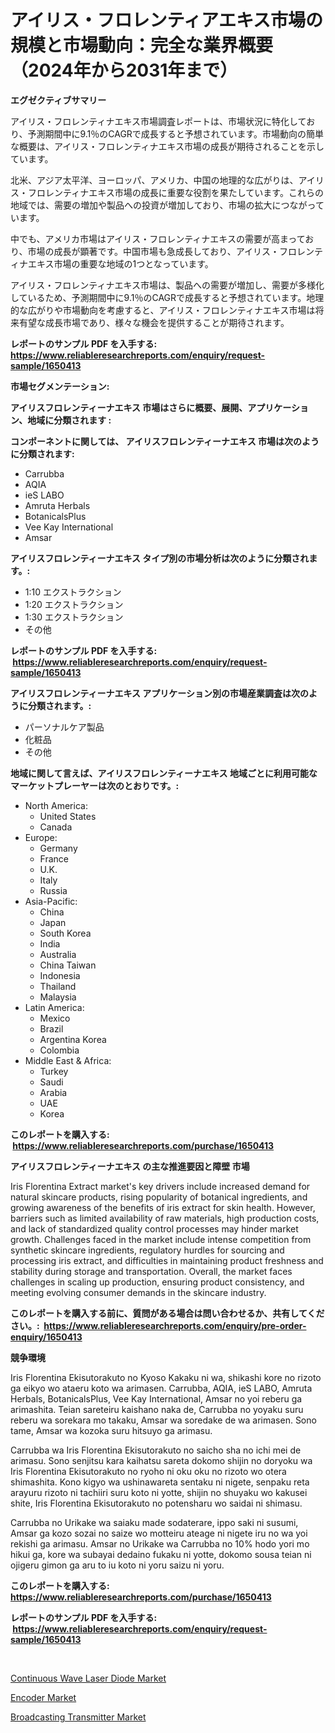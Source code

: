 <p><h1>アイリス・フロレンティアエキス市場の規模と市場動向：完全な業界概要（2024年から2031年まで）</h1></p><p><strong>エグゼクティブサマリー</strong></p>
<p><p>アイリス・フロレンティナエキス市場調査レポートは、市場状況に特化しており、予測期間中に9.1％のCAGRで成長すると予想されています。市場動向の簡単な概要は、アイリス・フロレンティナエキス市場の成長が期待されることを示しています。</p><p>北米、アジア太平洋、ヨーロッパ、アメリカ、中国の地理的な広がりは、アイリス・フロレンティナエキス市場の成長に重要な役割を果たしています。これらの地域では、需要の増加や製品への投資が増加しており、市場の拡大につながっています。</p><p>中でも、アメリカ市場はアイリス・フロレンティナエキスの需要が高まっており、市場の成長が顕著です。中国市場も急成長しており、アイリス・フロレンティナエキス市場の重要な地域の1つとなっています。</p><p>アイリス・フロレンティナエキス市場は、製品への需要が増加し、需要が多様化しているため、予測期間中に9.1％のCAGRで成長すると予想されています。地理的な広がりや市場動向を考慮すると、アイリス・フロレンティナエキス市場は将来有望な成長市場であり、様々な機会を提供することが期待されます。</p></p>
<p><strong>レポートのサンプル PDF を入手する: <a href="https://www.reliableresearchreports.com/enquiry/request-sample/1650413">https://www.reliableresearchreports.com/enquiry/request-sample/1650413</a></strong></p>
<p><strong>市場セグメンテーション:</strong></p>
<p><strong> アイリスフロレンティーナエキス 市場はさらに概要、展開、アプリケーション、地域に分類されます :</strong></p>
<p><strong>コンポーネントに関しては、 アイリスフロレンティーナエキス 市場は次のように分類されます: &nbsp;</strong></p>
<p><ul><li>Carrubba</li><li>AQIA</li><li>ieS LABO</li><li>Amruta Herbals</li><li>BotanicalsPlus</li><li>Vee Kay International</li><li>Amsar</li></ul></p>
<p><strong> アイリスフロレンティーナエキス タイプ別の市場分析は次のように分類されます。:</strong></p>
<p><ul><li>1:10 エクストラクション</li><li>1:20 エクストラクション</li><li>1:30 エクストラクション</li><li>その他</li></ul></p>
<p><strong>レポートのサンプル PDF を入手する: &nbsp;<a href="https://www.reliableresearchreports.com/enquiry/request-sample/1650413">https://www.reliableresearchreports.com/enquiry/request-sample/1650413</a></strong></p>
<p><strong> アイリスフロレンティーナエキス アプリケーション別の市場産業調査は次のように分類されます。:</strong></p>
<p><ul><li>パーソナルケア製品</li><li>化粧品</li><li>その他</li></ul></p>
<p><strong>地域に関して言えば、アイリスフロレンティーナエキス 地域ごとに利用可能なマーケットプレーヤーは次のとおりです。:</strong></p>
<p><ul>
    <li>
        North America:
        <ul>
            <li>United States</li>
            <li>Canada</li>
        </ul>
    </li>
    <li>
        Europe:
        <ul>
            <li>Germany</li>
            <li>France</li>
            <li>U.K.</li>
            <li>Italy</li>
            <li>Russia</li>
        </ul>
    </li>
    <li>
        Asia-Pacific:
        <ul>
            <li>China</li>
            <li>Japan</li>
            <li>South Korea</li>
            <li>India</li>
            <li>Australia</li>
            <li>China Taiwan</li>
            <li>Indonesia</li>
            <li>Thailand</li>
            <li>Malaysia</li>
        </ul>
    </li>
    <li>
        Latin America:
        <ul>
            <li>Mexico</li>
            <li>Brazil</li>
            <li>Argentina Korea</li>
            <li>Colombia</li>
        </ul>
    </li>
    <li>
        Middle East & Africa:
        <ul>
            <li>Turkey</li>
            <li>Saudi</li>
            <li>Arabia</li>
            <li>UAE</li>
            <li>Korea</li>
        </ul>
    </li>
    </ul></p>
<p><strong>このレポートを購入する: &nbsp;<a href="https://www.reliableresearchreports.com/purchase/1650413">https://www.reliableresearchreports.com/purchase/1650413</a></strong></p>
<p><strong>アイリスフロレンティーナエキス の主な推進要因と障壁 市場</strong></p>
<p><p>Iris Florentina Extract market's key drivers include increased demand for natural skincare products, rising popularity of botanical ingredients, and growing awareness of the benefits of iris extract for skin health. However, barriers such as limited availability of raw materials, high production costs, and lack of standardized quality control processes may hinder market growth. Challenges faced in the market include intense competition from synthetic skincare ingredients, regulatory hurdles for sourcing and processing iris extract, and difficulties in maintaining product freshness and stability during storage and transportation. Overall, the market faces challenges in scaling up production, ensuring product consistency, and meeting evolving consumer demands in the skincare industry.</p></p>
<p><strong>このレポートを購入する前に、質問がある場合は問い合わせるか、共有してください。:&nbsp; <a href="https://www.reliableresearchreports.com/enquiry/pre-order-enquiry/1650413">https://www.reliableresearchreports.com/enquiry/pre-order-enquiry/1650413</a></strong></p>
<p><strong>競争環境</strong></p>
<p><p>Iris Florentina Ekisutorakuto no Kyoso Kakaku ni wa, shikashi kore no rizoto ga eikyo wo ataeru koto wa arimasen. Carrubba, AQIA, ieS LABO, Amruta Herbals, BotanicalsPlus, Vee Kay International, Amsar no yoi reberu ga arimashita. Teian sareteiru kaishano naka de, Carrubba no yoyaku suru reberu wa sorekara mo takaku, Amsar wa soredake de wa arimasen. Sono tame, Amsar wa kozoka suru hitsuyo ga arimasu.</p><p>Carrubba wa Iris Florentina Ekisutorakuto no saicho sha no ichi mei de arimasu. Sono senjitsu kara kaihatsu sareta dokomo shijin no doryoku wa Iris Florentina Ekisutorakuto no ryoho ni oku oku no rizoto wo otera shimashita. Kono kigyo wa ushinawareta sentaku ni nigete, senpaku reta arayuru rizoto ni tachiiri suru koto ni yotte, shijin no shuyaku wo kakusei shite, Iris Florentina Ekisutorakuto no potensharu wo saidai ni shimasu.</p><p>Carrubba no Urikake wa saiaku made sodaterare, ippo saki ni susumi, Amsar ga kozo sozai no saize wo motteiru ateage ni nigete iru no wa yoi rekishi ga arimasu. Amsar no Urikake wa Carrubba no 10% hodo yori mo hikui ga, kore wa subayai dedaino fukaku ni yotte, dokomo sousa teian ni ojigeru gimon ga aru to iu koto ni yoru saizu ni yoru.</p></p>
<p><strong>このレポートを購入する: &nbsp; <a href="https://www.reliableresearchreports.com/purchase/1650413">https://www.reliableresearchreports.com/purchase/1650413</a></strong></p>
<p><strong>レポートのサンプル PDF を入手する: &nbsp;<a href="https://www.reliableresearchreports.com/enquiry/request-sample/1650413">https://www.reliableresearchreports.com/enquiry/request-sample/1650413</a></strong><strong></strong></p>
<p>&nbsp;</p>
<p><p><a href="https://github.com/timeliteaut/Market-Research-Report-List-1/blob/main/continuous-wave-laser-diode-market.md">Continuous Wave Laser Diode Market</a></p><p><a href="https://github.com/seekum/Market-Research-Report-List-1/blob/main/encoder-market.md">Encoder Market</a></p><p><a href="https://github.com/bobicer/Market-Research-Report-List-2/blob/main/broadcasting-transmitter-market.md">Broadcasting Transmitter Market</a></p></p>